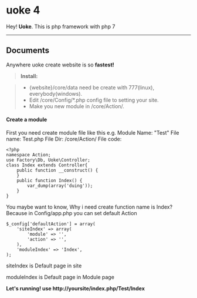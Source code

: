 uoke 4
===================


Hey!  **Uoke**. This is php framework with php 7

----------


Documents
-------------

Anywhere uoke create website is so **fastest!**

> **Install:**

> - {website}/core/data need be create with 777(linux),     everybody(windows).
> - Edit /core/Config/*.php config file to setting your site.
> - Make you new module in /core/Action/.

#### <i class="icon-file"></i> Create a module

First you need create module file like this e.g.
Module Name: "Test"
File name: Test.php
File Dir: /core/Action/
File code: 

    <?php
    namespace Action;
	use Factory\Db, Uoke\Controller;
	class Index extends Controller{
	    public function __construct() {
	    }
	    public function Index() {
	        var_dump(array('duing'));
	    }
	}


You maybe want to know, Why i need create function name is Index?
Because in Config/app.php you can set default Action

    $_config['defaultAction'] = array(
	    'siteIndex' => array(
	        'module' => '',
	        'action' => '',
	    ),
	    'moduleIndex' => 'Index',
	);

siteIndex is Default page in site

moduleIndex is Default page in Module page

**Let's running!  use http://yoursite/index.php/Test/Index**
